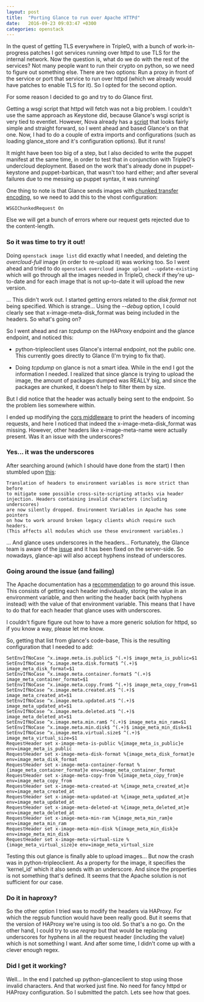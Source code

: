 ```yaml
---
layout: post
title:  "Porting Glance to run over Apache HTTPd"
date:   2016-09-23 09:03:47 +0300
categories: openstack
---
```


In the quest of getting TLS everywhere in TripleO, with a bunch of
work-in-progress patches I got services running over httpd to use TLS for the
internal network. Now the question is, what do we do with the rest of the
services? Not many people want to run their crypto on python, so we need to
figure out something else. There are two options: Run a proxy in front of the
service or port that service to run over httpd (which we already would have
patches to enable TLS for it). So I opted for the second option.

For some reason I decided to go and try to do Glance first.

Getting a wsgi script that httpd will fetch was not a big problem. I couldn't
use the same approach as Keystone did, because Glance's wsgi script is very
tied to eventlet. However, Nova already has a [script][nova-script] that looks
fairly simple and straight forward, so I went ahead and based Glance's on that
one. Now, I had to do a couple of extra imports and configurations (such as
loading glance\_store and it's configuration options). But it runs!

It might have been too big of a step, but I also decided to write the puppet
manifest at the same time, in order to test that in conjunction with TripleO's
undercloud deployment. Based on the work that's already done in puppet-keystone
and puppet-barbican, that wasn't too hard either; and after several failures
due to me messing up puppet syntax, it was running!

One thing to note is that Glance sends images with [chunked transfer
encoding][chunked-transfer], so we need to add this to the vhost configuration:

    WSGIChunkedRequest On

Else we will get a bunch of errors where our request gets rejected due to the
content-length.

### So it was time to try it out!

Doing `openstack image list` did exactly what I needed, and deleting the
_overcloud-full_ image (in order to re-upload it) was working too. So I went
ahead and tried to do `openstack overcloud image upload --update-existing`
which will go through all the images needed in TripleO, check if they're
up-to-date and for each image that is not up-to-date it will upload the new
version.

... This didn't work out. I started getting errors related to the _disk format_
not being specified. Which is strange... Using the _--debug_ option, I could
clearly see that x-image-meta-disk\_format was being included in the headers.
So what's going on?

So I went ahead and ran _tcpdump_ on the HAProxy endpoint and the glance
endpoint, and noticed this:

* python-tripleoclient uses Glance's internal endpoint, not the public one.
  This currently goes directly to Glance (I'm trying to fix that).

* Doing _tcpdump_ on glance is not a smart idea. While in the end I got the
  information I needed. I realized that since glance is trying to upload the
  image, the amount of packages dumped was REALLY big, and since the packages
  are chunked, it doesn't help to filter them by size.

But I did notice that the header was actually being sent to the endpoint. So
the problem lies somewhere within.

I ended up modifying the [cors middleware][cors] to print the headers of
incoming requests, and here I noticed that indeed the
x-image-meta-disk\_format was missing. However, other headers like
x-image-meta-name were actually present. Was it an issue with the underscores?

### Yes... it was the underscores

After searching around (which I should have done from the start) I then
stumbled upon [this][httpd-doco]:

    Translation of headers to environment variables is more strict than before
    to mitigate some possible cross-site-scripting attacks via header
    injection. Headers containing invalid characters (including underscores)
    are now silently dropped. Environment Variables in Apache has some pointers
    on how to work around broken legacy clients which require such headers.
    (This affects all modules which use these environment variables.)

... And glance uses underscores in the headers... Fortunately, the Glance team
is aware of the [issue][glance-bug] and it has been fixed on the server-side.
So nowadays, glance-api will also accept hyphens instead of underscores.

### Going around the issue (and failing)

The Apache documentation has a [recommendation][fixheaders] to go around this
issue. This consists of getting each header individually, storing the value in
an environment variable, and then writing the header back (with hyphens
instead) with the value of that environment variable. This means that I have to
do that for each header that glance uses with underscores.

I couldn't figure figure out how to have a more generic solution for httpd, so
if you know a way, please let me know.

So, getting that list from glance's code-base, This is the resulting
configuration that I needed to add:

    SetEnvIfNoCase ^x.image.meta.is.public$ ^(.+)$ image_meta_is_public=$1
    SetEnvIfNoCase ^x.image.meta.disk.format$ ^(.+)$ image_meta_disk_format=$1
    SetEnvIfNoCase ^x.image.meta.container.format$ ^(.+)$ image_meta_container_format=$1
    SetEnvIfNoCase ^x.image.meta.copy.from$ ^(.+)$ image_meta_copy_from=$1
    SetEnvIfNoCase ^x.image.meta.created.at$ ^(.+)$ image_meta_created_at=$1
    SetEnvIfNoCase ^x.image.meta.updated.at$ ^(.+)$ image_meta_updated_at=$1
    SetEnvIfNoCase ^x.image.meta.deleted.at$ ^(.+)$ image_meta_deleted_at=$1
    SetEnvIfNoCase ^x.image.meta.min.ram$ ^(.+)$ image_meta_min_ram=$1
    SetEnvIfNoCase ^x.image.meta.min.disk$ ^(.+)$ image_meta_min_disk=$1
    SetEnvIfNoCase ^x.image.meta.virtual.size$ ^(.+)$ image_meta_virtual_size=$1
    RequestHeader set x-image-meta-is-public %{image_meta_is_public}e env=image_meta_is_public
    RequestHeader set x-image-meta-disk-format %{image_meta_disk_format}e env=image_meta_disk_format
    RequestHeader set x-image-meta-container-format %{image_meta_container_format}e env=image_meta_container_format
    RequestHeader set x-image-meta-copy-from %{image_meta_copy_from}e env=image_meta_copy_from
    RequestHeader set x-image-meta-created-at %{image_meta_created_at}e env=image_meta_created_at
    RequestHeader set x-image-meta-updated-at %{image_meta_updated_at}e env=image_meta_updated_at
    RequestHeader set x-image-meta-deleted-at %{image_meta_deleted_at}e env=image_meta_deleted_at
    RequestHeader set x-image-meta-min-ram %{image_meta_min_ram}e env=image_meta_min_ram
    RequestHeader set x-image-meta-min-disk %{image_meta_min_disk}e env=image_meta_min_disk
    RequestHeader set x-image-meta-virtual-size %{image_meta_virtual_size}e env=image_meta_virtual_size

Testing this out glance is finally able to upload images... But now the crash
was in python-tripleoclient. As a property for the image, it specifies the
'kernel_id' which it also sends with an underscore. And since the properties is
not something that's defined. It seems that the Apache solution is not
sufficient for our case.

### Do it in haproxy?

So the other option I tried was to modify the headers via HAProxy. For which
the regsub function would have been really good. But it seems that the version
of HAProxy we're using is too old. So that's a no go. On the other hand, I
could try to use _reqrep_ but that would be replacing underscores for hyphens
in all the request header (including the value) which is not something I want.
And after some time, I didn't come up with a clever enough regex.

### Did I get it working?

Well... In the end I patched up python-glanceclient to stop using those invalid
characters. And that worked just fine. No need for fancy httpd or HAProxy
configuration. So I submitted the patch. Lets see how that goes.

[nova-script]: https://github.com/openstack/nova/blob/master/nova/wsgi/nova-api.py
[chunked-transfer]: https://en.wikipedia.org/wiki/Chunked_transfer_encoding
[cors]: https://github.com/openstack/oslo.middleware/blob/master/oslo_middleware/cors.py
[httpd-doco]: https://httpd.apache.org/docs/trunk/new_features_2_4.html
[glance-bug]: https://bugs.launchpad.net/glance/+bug/1276887
[fixheaders]: https://httpd.apache.org/docs/trunk/env.html#fixheader
